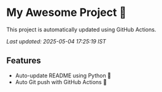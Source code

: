 # My Awesome Project 🚀

This project is automatically updated using GitHub Actions.

_Last updated: 2025-05-04 17:25:19 IST_

## Features
- Auto-update README using Python 🐍
- Auto Git push with GitHub Actions 🤖
